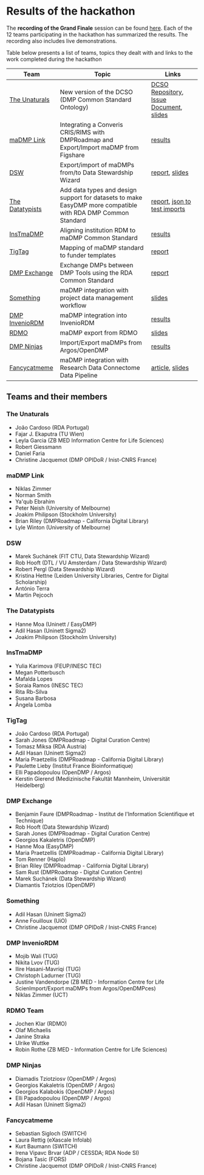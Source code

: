 # Results of the hackathon

The **recording of the Grand Finale** session can be found [here](https://us02web.zoom.us/rec/share/vu1eaJPC9iBLW6f_0WPTVKAPEIHjeaa81XdLr6AIzk9DuI-BNpsuKlpL4tz9Dt2B?startTime=1590757696000). Each of the 12 teams participating in the hackathon has summarized the results. The recording also includes live demonstrations.

Table below presents a list of teams, topics they dealt with and links to the work completed during the hackathon

Team | Topic | Links
-|-|-
[The Unaturals](#the-unaturals) | New version of the DCSO (DMP Common Standard Ontology) | [DCSO Repository](https://github.com/RDA-DMP-Common/RDA-DMP-Common-Standard/tree/master/ontologies), [Issue Document](https://drive.google.com/open?id=1myi15bEMGkEz6K4-qDw22Y_97FqQ2jPC-bj8Ln6_WBM), [slides](https://drive.google.com/file/d/1Dyek0sg3x22_kBU4VAc6d7ahXBkcRHzj/view?usp=sharing)
[maDMP Link](#madmp-link) | Integrating a Converis CRIS/RIMS with DMPRoadmap and Export/Import maDMP from Figshare | [results](https://gist.github.com/peterneish/92b59a90f5e05096c3709669f459c749)
[DSW](#dsw) | Export/import of maDMPs from/to Data Stewardship Wizard | [report](https://docs.google.com/document/d/1wTGz_d4NJzxoB-Ibpt_DGXPrJYv1YCtgiCQYtpMbiwY/edit#heading=h.gzh3jb54x1kz), [slides](https://docs.google.com/presentation/d/1h7iTS9gW8A-bOkSjR3qFNPzaU0NQfGJFRtCHZuC78FY/edit)
[The Datatypists](#the-datatypists) | Add data types and design support for datasets to make EasyDMP more compatible with RDA DMP Common Standard | [report](https://docs.google.com/document/d/1l8x3bQ52riVUdq9-DkuAwFDgPvLmEF3GmqvQkihp_oY/edit?usp=sharing), [json to test imports](https://easydmp.sigma2.no/api/v1/plans/1051/export_rda/)
[InsTmaDMP](#instmadmp) | Aligning institution RDM to maDMP Common Standard | [results](https://docs.google.com/document/d/1GEI5K6_dDZPUt-dAnf4srL_nV0sHLx6DxXWrwJ5B9s4/edit?usp=sharing)
[TigTag](#tigtag) | Mapping of maDMP standard to funder templates | [report](https://docs.google.com/document/d/1RdIvlSdHisXFhXMbB0tCKI58_X-oKEMspAwJP91LW6c/edit#heading=h.igx5kbelw13c)
[DMP Exchange](#dmp-exchange) | Exchange DMPs between DMP Tools using the RDA Common Standard | [report](https://docs.google.com/document/d/1AOpCpetQLZNPFr0aC2UqJG9AzYOR3b2x/edit#)
[Something](#something) | maDMP integration with project data management workflow | [slides](https://docs.google.com/presentation/d/1cqs2Njw_b6BPwxul4E5Sd6JW0B0zAPRzNn6gqG-J4L4/edit#slide=id.g87bfabc510_0_5)
[DMP InvenioRDM](#dmp-inveniordm) | maDMP integration into InvenioRDM | [results](https://docs.google.com/presentation/d/1u8FHTKMi2Lz2TVyUugMbxBWea1IjuJTnTf5o1w4udXk/edit?usp=sharing)
[RDMO](#rdmo-team)|maDMP export from RDMO|[slides](https://docs.google.com/presentation/d/17Q0yrQz1G-SM7SrxWmJ2FyID8BKOORGaUYVvN7B7vFM/edit#slide=id.p)
[DMP Ninjas](#dmp-ninjas) | Import/Export maDMPs from Argos/OpenDMP | [results](https://drive.google.com/file/d/1CeZrlxsdJq4psCXRpFz1Cs4zWy_HAYEk/view)
[Fancycatmeme](#fancycatmeme) | maDMP integration with Research Data Connectome Data Pipeline | [article](https://docs.google.com/document/d/1hYmCRdyVV90PK8ffLBT-IPbEmhLVYshxAhWWbvc-ONE/edit#), [slides](https://docs.google.com/presentation/d/1V7XF-1o2IsfMgE3Cwq8oQ5iR0ASDZk_EgllU0X1K53g/edit#slide=id.p)




## Teams and their members

### The Unaturals
* João Cardoso (RDA Portugal)
* Fajar J. Ekaputra (TU Wien)	
* Leyla Garcia (ZB MED Information Centre for Life Sciences)
* Robert Giessmann 
* Daniel Faria
* Christine Jacquemot (DMP OPIDoR / Inist-CNRS France)

### maDMP Link
* Niklas Zimmer	
* Norman Smith	
* Ya'qub Ebrahim	
* Peter Neish	(University of Melbourne)
* Joakim Philipson (Stockholm University)
* Brian Riley	(DMPRoadmap - California Digital Library)
* Lyle Winton (University of Melbourne)

### DSW
* Marek Suchánek (FIT CTU, Data Stewardship Wizard)
* Rob Hooft (DTL / VU Amsterdam / Data Stewardship Wizard)
* Robert Pergl (Data Stewardship Wizard)
* Kristina Hettne	(Leiden University Libraries, Centre for Digital Scholarship)
* António Terra 
* Martin Pejcoch

### The Datatypists
* Hanne Moa (Uninett / EasyDMP)
* Adil Hasan (Uninett Sigma2)
* Joakim Philipson (Stockholm University)

### InsTmaDMP
* Yulia Karimova (FEUP/INESC TEC)
* Megan Potterbusch
* Mafalda Lopes	
* Soraia Ramos (INESC TEC)
* Rita Rb-Silva
* Susana Barbosa	
* Ângela Lomba

### TigTag
* João Cardoso (RDA Portugal)
* Sarah Jones	(DMPRoadmap - Digital Curation Centre)
* Tomasz Miksa (RDA Austria)
* Adil Hasan (Uninett Sigma2)
* Maria Praetzellis	(DMPRoadmap - California Digital Library)
* Paulette Lieby (Institut France Bioinformatique)
* Elli Papadopoulou	(OpenDMP / Argos)
* Kerstin Gierend (Medizinische Fakultät Mannheim, Universität Heidelberg)

### DMP Exchange
* Benjamin Faure (DMPRoadmap - Institut de l'Information Scientifique et Technique)
* Rob Hooft (Data Stewardship Wizard)
* Sarah Jones (DMPRoadmap - Digital Curation Centre)
* Georgios Kakaletris (OpenDMP)
* Hanne Moa (EasyDMP)
* Maria Praetzellis (DMPRoadmap - California Digital Library)
* Tom Renner (Haplo)
* Brian Riley (DMPRoadmap - California Digital Library)
* Sam Rust (DMPRoadmap - Digital Curation Centre)
* Marek Suchánek (Data Stewardship Wizard)
* Diamantis Tziotzios (OpenDMP)

### Something
* Adil Hasan	(Uninett Sigma2)
* Anne Fouilloux (UiO)
* Christine Jacquemot	(DMP OPIDoR / Inist-CNRS France)

### DMP InvenioRDM
* Mojib Wali (TUG)
* Nikita Lvov	(TUG)
* Ilire Hasani-Mavriqi (TUG)
* Christoph Ladurner (TUG)
* Justine Vandendorpe (ZB MED - Information Centre for Life ScienImport/Export maDMPs from Argos/OpenDMPces)
* Niklas Zimmer (UCT)

### RDMO Team
* Jochen Klar (RDMO)
* Olaf Michaelis
* Janine Straka
* Ulrike Wuttke
* Robin Rothe (ZB MED - Information Centre for Life Sciences)

### DMP Ninjas
* Diamadis Tziotziosv (OpenDMP / Argos)
* Georgios Kakaletris	(OpenDMP / Argos)
* Georgios Kalabokis (OpenDMP / Argos)
* Elli Papadopoulou	(OpenDMP / Argos)
* Adil Hasan (Uninett Sigma2)	

### Fancycatmeme
* Sebastian Sigloch	(SWITCH)
* Laura Rettig (eXascale Infolab)
* Kurt Baumann (SWITCH)
* Irena Vipavc Brvar (ADP / CESSDA; RDA Node SI)
* Bojana Tasic (FORS)
* Christine Jacquemot	(DMP OPIDoR / Inist-CNRS France)
